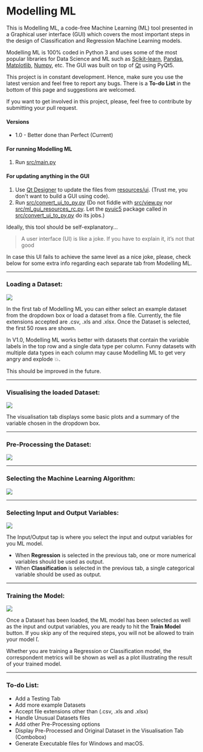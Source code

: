 # Modelling ML
 
 This is Modelling ML, a code-free Machine Learning (ML) tool presented in a Graphical user interface (GUI) 
 which covers the most important steps in the design of Classification and Regression Machine Learning models.
 <!--
 The idea behind this tool came initially from a personal need where I needed to quickly perform some pre-processing, 
 visualisation and training ML models from datasets in .csv and Microsoft Excel (.xls and .xlsx) format.
 -->
 Modelling ML is 100% coded in Python 3 and uses some of the most popular libraries for Data Science and ML such as 
 [Scikit-learn](https://scikit-learn.org/stable/), [Pandas](https://pandas.pydata.org/pandas-docs/stable/index.html#),
 [Matplotlib](https://matplotlib.org/), [Numpy](https://numpy.org/), etc. The GUI was built on top of 
 [Qt](https://www.qt.io/download) using PyQt5. 
 
 
This project is in constant development. Hence, make sure you use the latest version and feel free to report any bugs. 
There is a **To-do List** in the bottom of this page and suggestions are welcomed.

If you want to get involved in this project, please, feel free to contribute by submitting your pull request.
 

#### Versions
* 1.0 - Better done than Perfect (Current)

#### For running Modelling ML
1. Run [src/main.py](https://github.com/matheusft/modelling_ml/tree/master/src/main.py)

#### For updating anything in the GUI 
1. Use [Qt Designer](https://doc.qt.io/qt-5/qtdesigner-manual.html) to update the files from [resources/ui](https://github.com/matheusft/modelling_ml/tree/master/resources/ui). 
(Trust me, you don't want to build a GUI using code).
2. Run [src/convert_ui_to_py.py](https://github.com/matheusft/modelling_ml/tree/master/src/convert_ui_to_py.py) 
(Do not fiddle with [src/view.py](https://github.com/matheusft/modelling_ml/tree/master/src/view.py) nor 
[src/ml_gui_resources_rc.py](https://github.com/matheusft/modelling_ml/tree/master/src/ml_gui_resources_rc.py). Let
the [pyuic5](https://pypi.org/project/pyqt5ac/) package called in [src/convert_ui_to_py.py](https://github.com/matheusft/modelling_ml/tree/master/src/convert_ui_to_py.py)
 do its jobs.)

Ideally, this tool should be self-explanatory...

> A user interface (UI) is like a joke. If you have to explain it, it’s not that good

In case this UI fails to achieve the same level as a nice joke, please, check below for some extra info regarding each 
separate tab from Modelling ML.

___

### Loading a Dataset:

<img src="https://github.com/matheusft/modelling_ml/blob/master/readme_page/Loading.gif?raw=true"/>


In the first tab of Modelling ML you can either select an example dataset from the dropdown box or load a dataset
from a file. Currently, the file extensions accepted are .csv, .xls and .xlsx. Once the Dataset is selected, the first
50 rows are shown.

In V1.0, Modelling ML works better with datasets that contain the variable labels in the top row and a single data type 
per column. Funny datasets with multiple data types in each column may cause Modelling ML to get very angry and explode 
&#128165;. 

This should be improved in the future.

___

### Visualising the loaded Dataset:

<img src="https://github.com/matheusft/modelling_ml/blob/master/readme_page/Visualising.gif?raw=true"/>

The visualisation tab displays some basic plots and a summary of the variable chosen in the dropdown box.

___

### Pre-Processing the Dataset:
<img src="https://github.com/matheusft/modelling_ml/blob/master/readme_page/Pre_processing.gif?raw=true"/>

___

### Selecting the Machine Learning Algorithm:
<img src="https://github.com/matheusft/modelling_ml/blob/master/readme_page/Model_Sel.gif?raw=true"/>

___

### Selecting Input and Output Variables:

<img src="https://github.com/matheusft/modelling_ml/blob/master/readme_page/Input_Output.gif?raw=true"/>

The Input/Output tap is where you select the input and output variables for you ML model.

* When **Regression** is selected in the previous tab, one or more numerical variables should be used as output. 
* When **Classification** is selected in the previous tab, a single categorical variable should be used as output. 

___

### Training the Model:

<img src="https://github.com/matheusft/modelling_ml/blob/master/readme_page/Training.gif?raw=true"/>

Once a Dataset has been loaded, the ML model has been selected as well as the input and output variables, you are ready 
to hit the **Train Model** button. If you skip any of the required steps, you will not be allowed to train your model &#57432;.

Whether you are training a Regression or Classification model, the correspondent metrics will be shown as well as a plot
illustrating the result of your trained model.

___


### To-do List:
* Add a Testing Tab
* Add more example Datasets
* Accept file extensions other than (.csv, .xls and .xlsx)
* Handle Unusual Datasets files
* Add other Pre-Processing options
* Display Pre-Processed and Original Dataset in the Visualisation Tab (Combobox)
* Generate Executable files for Windows and macOS.


